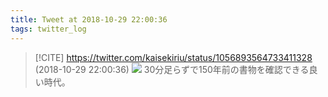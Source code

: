 ```yaml
---
title: Tweet at 2018-10-29 22:00:36
tags: twitter_log
---
```


> [!CITE] https://twitter.com/kaisekiriu/status/1056893564733411328 (2018-10-29 22:00:36)
> ![](https://twitter.com/kaisekiriu/status/1056893564733411328)
> 30分足らずで150年前の書物を確認できる良い時代。
